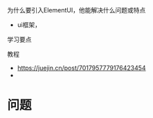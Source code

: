 为什么要引入ElementUI，他能解决什么问题或特点

- ui框架，

学习要点

教程

- https://juejin.cn/post/7017957779176423454
- 

# 问题


